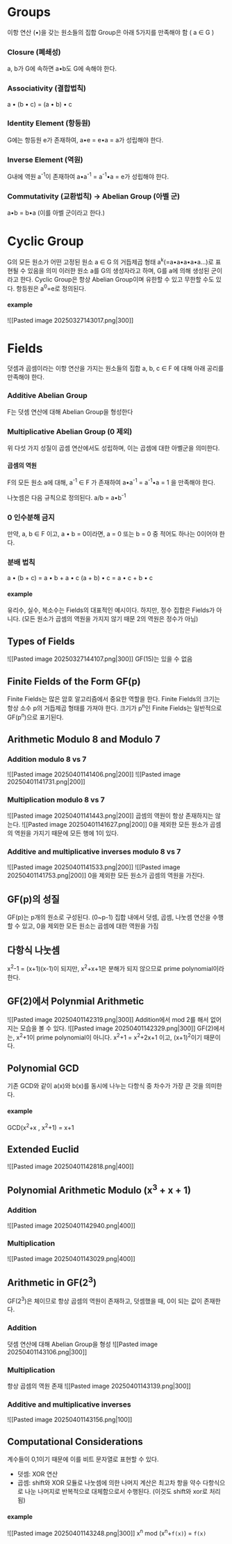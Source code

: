 # Groups
이항 연산 (•)을 갖는 원소들의 집합
Group은 아래 5가지를 만족해야 함 ( a ∈ G )
### Closure (폐쇄성)
a, b가 G에 속하면 a•b도 G에 속해야 한다.
### Associativity (결합법칙)
a • (b • c) = (a • b) • c
### Identity Element (항등원)
G에는 항등원 e가 존재하여,  a•e = e•a = a가 성립해야 한다.
### Inverse Element (역원)
G내에 역원 a<sup>-1</sup>이 존재하여 a•a<sup>-1</sup> = a<sup>-1</sup>•a = e가 성립해야 한다.
### Commutativity (교환법칙) -> Abelian Group (아벨 군)
a•b = b•a (이를 아벨 군이라고 한다.)
# Cyclic Group
G의 모든 원소가 어떤 고정된 원소 a ∈ G 의 거듭제곱 형태 a<sup>k</sup>(=a•a•a•a•a...)로 표현될 수 있음을 의미
이러한 원소 a를 G의 생성자라고 하며, G를 a에 의해 생성된 군이라고 한다.
Cyclic Group은 항상 Abelian Group이며 유한할 수 있고 무한할 수도 있다.
항등원은 a<sup>0</sup>=e로 정의된다.
#### example
![[Pasted image 20250327143017.png|300]]
# Fields
덧셈과 곱셈이라는 이항 연산을 가지는 원소들의 집합
a, b, c ∈ F 에 대해 아래 공리를 만족해야 한다.
### Additive Abelian Group
F는 덧셈 연산에 대해 Abelian Group을 형성한다
### Multiplicative Abelian Group (0 제외)
위 다섯 가지 성질이 곱셈 연산에서도 성립하며, 이는 곱셈에 대한 아벨군을 의미한다.
#### 곱셈의 역원
F의 모든 원소 a에 대해, a<sup>-1</sup> ∈ F 가 존재하여 
a•a<sup>-1</sup> = a<sup>-1</sup>•a = 1
을 만족해야 한다.

나눗셈은 다음 규칙으로 정의된다.
a/b = a•b<sup>-1</sup>
### 0 인수분해 금지
만약, a, b ∈ F 이고, a • b = 0이라면, 
a = 0 또는 b = 0 중 적어도 하나는 0이어야 한다.
### 분배 법칙
a • (b + c) = a • b + a • c
(a + b) • c = a • c + b • c
#### example
유리수, 실수, 복소수는 Fields의 대표적인 예시이다.
하지만, 정수 집합은 Fields가 아니다. (모든 원소가 곱셈의 역원을 가지지 않기 때문 2의 역원은 정수가 아님)
## Types of Fields
![[Pasted image 20250327144107.png|300]]
GF(15)는 있을 수 없음
## Finite Fields of the Form GF(p)
Finite Fields는 많은 암호 알고리즘에서 중요한 역할을 한다.
Finite Fields의 크기는 항상 소수 p의 거듭제곱 형태를 가져야 한다.
크기가 p<sup>n</sup>인 Finite Fields는 일반적으로 GF(p<sup>n</sup>)으로 표기된다.
## Arithmetic Modulo 8 and Modulo 7
### Addition modulo 8 vs 7
![[Pasted image 20250401141406.png|200]]
![[Pasted image 20250401141731.png|200]]
### Multiplication modulo 8 vs 7
![[Pasted image 20250401141443.png|200]]
곱셈의 역원이 항상 존재하지는 않는다.
![[Pasted image 20250401141627.png|200]]
0을 제외한 모든 원소가 곱셈의 역원을 가지기 때문에 모든 행에 1이 있다.
### Additive and multiplicative inverses modulo 8 vs 7
![[Pasted image 20250401141533.png|200]]
![[Pasted image 20250401141753.png|200]]
0을 제외한 모든 원소가 곱셈의 역원을 가진다.
## GF(p)의 성질
GF(p)는 p개의 원소로 구성된다. (0~p-1)
집합 내에서 덧셈, 곱셈, 나눗셈 연산을 수행할 수 있고, 0을 제외한 모든 원소는 곱셈에 대한 역원을 가짐
## 다항식 나눗셈
x<sup>2</sup>-1 = (x+1)(x-1)이 되지만, x<sup>2</sup>+x+1은 분해가 되지 않으므로 prime polynomial이라 한다.
## GF(2)에서 Polynmial Arithmetic
![[Pasted image 20250401142319.png|300]]
Addition에서 mod 2를 해서 없어지는 모습을 볼 수 있다.
![[Pasted image 20250401142329.png|300]]
GF(2)에서는, x<sup>2</sup>+1이 prime polynomial이 아니다.
x<sup>2</sup>+1 = x<sup>2</sup>+2x+1 이고, (x+1)<sup>2</sup>이기 때문이다.
## Polynomial GCD
기존 GCD와 같이 a(x)와 b(x)를 동시에 나누는 다항식 중 차수가 가장 큰 것을 의미한다.
#### example
GCD(x<sup>2</sup>+x , x<sup>2</sup>+1) = x+1
## Extended Euclid
![[Pasted image 20250401142818.png|400]]
## Polynomial Arithmetic Modulo (x<sup>3</sup> + x + 1)
### Addition
![[Pasted image 20250401142940.png|400]]
### Multiplication
![[Pasted image 20250401143029.png|400]]
## Arithmetic in GF(2<sup>3</sup>)
GF(2<sup>3</sup>)은 체이므로 항상 곱셈의 역원이 존재하고, 덧셈했을 때, 0이 되는 값이 존재한다.
### Addition
덧셈 연산에 대해 Abelian Group을 형성
![[Pasted image 20250401143106.png|300]]
### Multiplication
항상 곱셈의 역원 존재
![[Pasted image 20250401143139.png|300]]
### Additive and multiplicative inverses
![[Pasted image 20250401143156.png|100]]
## Computational Considerations
계수들이 0,1이기 때문에 이를 비트 문자열로 표현할 수 있다.
- 덧셈: XOR 연산
- 곱셈: shift와 XOR
모듈로 나눗셈에 의한 나머지 계산은 최고차 항을 약수 다항식으로 나눈 나머지로 반복적으로 대체함으로서 수행된다. (이것도 shift와 xor로 처리됨)
#### example
![[Pasted image 20250401143248.png|300]]
x<sup>n</sup> mod (x<sup>n</sup>+`f(x)`) = `f(x)`
